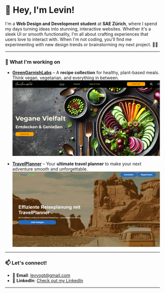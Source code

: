 # 👋 Hey, I'm Levin!

I'm a **Web Design and Development student** at **SAE Zürich**, where I spend my days turning ideas into stunning, interactive websites. Whether it's a sleek UI or smooth functionality, I'm all about crafting experiences that users love to interact with. When I'm not coding, you'll find me experimenting with new design trends or brainstorming my next project. 🌱✨

---

### 🚀 **What I'm working on**  
- **[GreenGarnishLabs](https://github.com/Vogel1638/greengarnishlabs)** – A **recipe collection** for healthy, plant-based meals. Think vegan, vegetarian, and everything in between.
![Screenshot der Website GreenGarnishLabs](greengarnishlabs.png)

- **[TravelPlanner](https://github.com/Vogel1638/travelplanner)** – Your **ultimate travel planner** to make your next adventure smooth and unforgettable.
![Screenshotder Website TravelPlanner](travelplanner.png)

---

### 📫 **Let's connect!**  
- 📧 **Email**: [levvogt@gmail.com](mailto:levvogt@gmail.com)  
- 🔗 **LinkedIn**: [Check out my LinkedIn](https://www.linkedin.com/in/levin-vogt-134306287)

---
